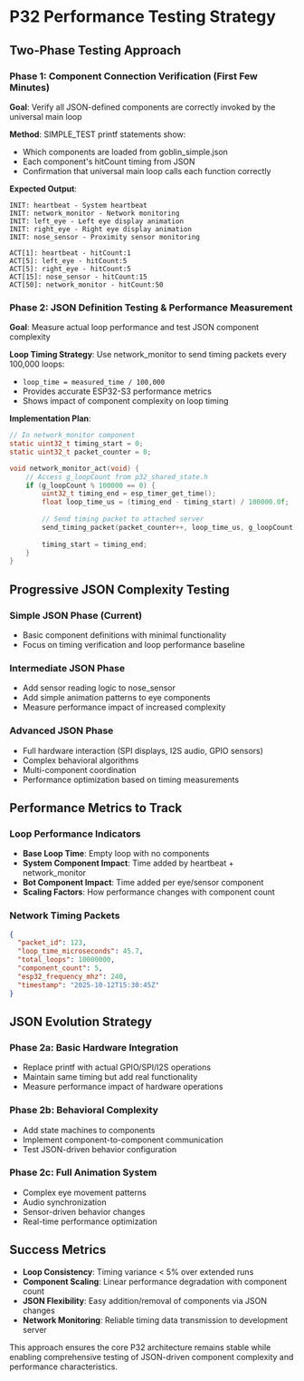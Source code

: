 # P32 Performance Testing Strategy

## Two-Phase Testing Approach

### Phase 1: Component Connection Verification (First Few Minutes)
**Goal**: Verify all JSON-defined components are correctly invoked by the universal main loop

**Method**: SIMPLE_TEST printf statements show:
- Which components are loaded from goblin_simple.json
- Each component's hitCount timing from JSON
- Confirmation that universal main loop calls each function correctly

**Expected Output**:
```
INIT: heartbeat - System heartbeat
INIT: network_monitor - Network monitoring  
INIT: left_eye - Left eye display animation
INIT: right_eye - Right eye display animation
INIT: nose_sensor - Proximity sensor monitoring

ACT[1]: heartbeat - hitCount:1
ACT[5]: left_eye - hitCount:5
ACT[5]: right_eye - hitCount:5
ACT[15]: nose_sensor - hitCount:15
ACT[50]: network_monitor - hitCount:50
```

### Phase 2: JSON Definition Testing & Performance Measurement
**Goal**: Measure actual loop performance and test JSON component complexity

**Loop Timing Strategy**: 
Use network_monitor to send timing packets every 100,000 loops:
- `loop_time = measured_time / 100,000`
- Provides accurate ESP32-S3 performance metrics
- Shows impact of component complexity on loop timing

**Implementation Plan**:
```c
// In network_monitor component
static uint32_t timing_start = 0;
static uint32_t packet_counter = 0;

void network_monitor_act(void) {
    // Access g_loopCount from p32_shared_state.h
    if (g_loopCount % 100000 == 0) {
        uint32_t timing_end = esp_timer_get_time();
        float loop_time_us = (timing_end - timing_start) / 100000.0f;
        
        // Send timing packet to attached server
        send_timing_packet(packet_counter++, loop_time_us, g_loopCount);
        
        timing_start = timing_end;
    }
}
```

## Progressive JSON Complexity Testing

### Simple JSON Phase (Current)
- Basic component definitions with minimal functionality
- Focus on timing verification and loop performance baseline

### Intermediate JSON Phase
- Add sensor reading logic to nose_sensor
- Add simple animation patterns to eye components
- Measure performance impact of increased complexity

### Advanced JSON Phase  
- Full hardware interaction (SPI displays, I2S audio, GPIO sensors)
- Complex behavioral algorithms
- Multi-component coordination
- Performance optimization based on timing measurements

## Performance Metrics to Track

### Loop Performance Indicators
- **Base Loop Time**: Empty loop with no components
- **System Component Impact**: Time added by heartbeat + network_monitor
- **Bot Component Impact**: Time added per eye/sensor component
- **Scaling Factors**: How performance changes with component count

### Network Timing Packets
```json
{
  "packet_id": 123,
  "loop_time_microseconds": 45.7,
  "total_loops": 10000000,
  "component_count": 5,
  "esp32_frequency_mhz": 240,
  "timestamp": "2025-10-12T15:30:45Z"
}
```

## JSON Evolution Strategy

### Phase 2a: Basic Hardware Integration
- Replace printf with actual GPIO/SPI/I2S operations
- Maintain same timing but add real functionality
- Measure performance impact of hardware operations

### Phase 2b: Behavioral Complexity
- Add state machines to components
- Implement component-to-component communication
- Test JSON-driven behavior configuration

### Phase 2c: Full Animation System
- Complex eye movement patterns
- Audio synchronization
- Sensor-driven behavior changes
- Real-time performance optimization

## Success Metrics
- **Loop Consistency**: Timing variance < 5% over extended runs
- **Component Scaling**: Linear performance degradation with component count
- **JSON Flexibility**: Easy addition/removal of components via JSON changes
- **Network Monitoring**: Reliable timing data transmission to development server

This approach ensures the core P32 architecture remains stable while enabling comprehensive testing of JSON-driven component complexity and performance characteristics.